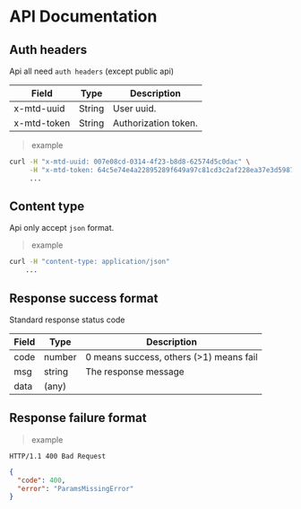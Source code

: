 # API Documentation

## Auth headers

Api all need `auth headers` (except public api)

| Field       | Type   | Description          |
| ----------- | ------ | -------------------- |
| x-mtd-uuid  | String | User uuid.           |
| x-mtd-token | String | Authorization token. |

> example

```bash
curl -H "x-mtd-uuid: 007e08cd-0314-4f23-b8d8-62574d5c0dac" \
     -H "x-mtd-token: 64c5e74e4a22895289f649a97c81cd3c2af228ea37e3d5987c0e52d3577a4532"
     ...
```

## Content type

Api only accept `json` format.

> example

```bash
curl -H "content-type: application/json"
    ...
```

## Response success format

Standard response status code

| Field | Type   | Description                             |
| ----- | ------ | --------------------------------------- |
| code  | number | 0 means success, others (>1) means fail |
| msg   | string | The response message                    |
| data  | (any)  |                                         |

## Response failure format

> example

```http
HTTP/1.1 400 Bad Request
```

```json
{
  "code": 400,
  "error": "ParamsMissingError"
}
```
